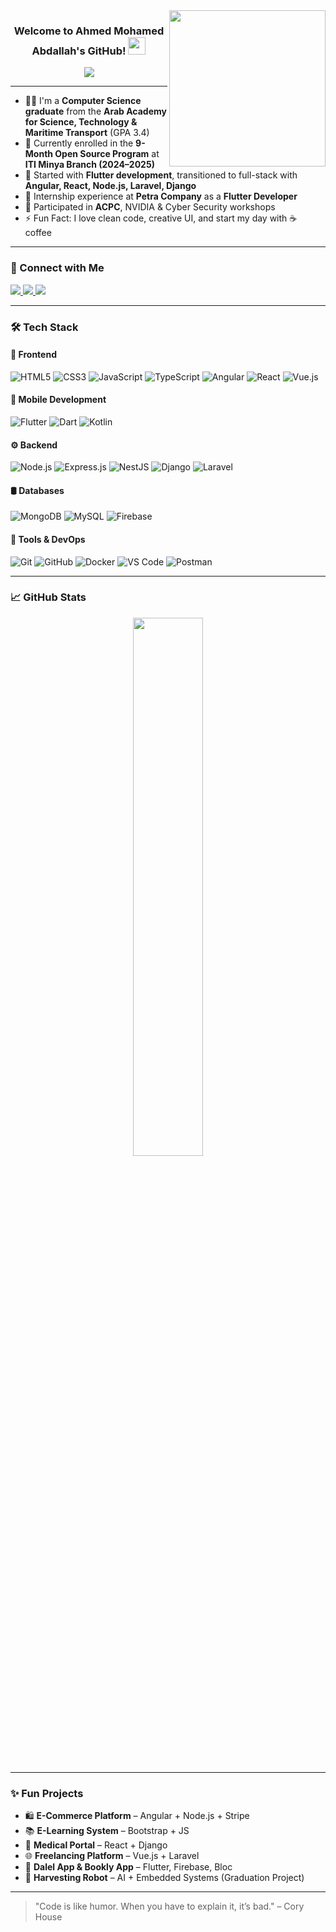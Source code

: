 <img width="250" align="right" src="https://c.tenor.com/_DOBjnGspYAAAAAM/code-coding.gif">

<h3 align="center">
  Welcome to Ahmed Mohamed Abdallah's GitHub!
  <img src="https://media.giphy.com/media/hvRJCLFzcasrR4ia7z/giphy.gif" width="28">
</h3>

<p align="center">
  <a href="https://github.com/DenverCoder1/readme-typing-svg">
    <img src="https://readme-typing-svg.herokuapp.com?lines=Full-Stack+Web+Developer;Mobile+App+Developer+(Flutter);Always+learning+new+things...&center=true&width=500&height=45&color=f75c7e&size=22">
  </a>
</p>

---

- 👨‍🎓 I'm a **Computer Science graduate** from the **Arab Academy for Science, Technology & Maritime Transport** (GPA 3.4)
- 🧠 Currently enrolled in the **9-Month Open Source Program** at **ITI Minya Branch (2024–2025)**
- 📱 Started with **Flutter development**, transitioned to full-stack with **Angular, React, Node.js, Laravel, Django**
- 💼 Internship experience at **Petra Company** as a **Flutter Developer**
- 🧪 Participated in **ACPC**, NVIDIA & Cyber Security workshops
- ⚡ Fun Fact: I love clean code, creative UI, and start my day with ☕ coffee

---

### 🔗 Connect with Me

<a href="https://www.linkedin.com/in/ahmed-mohamed-abdallah-730a3a212/" target="_blank">
  <img src="https://img.shields.io/badge/-Ahmed Mohamed Abdallah-0077B5?style=for-the-badge&logo=linkedin&logoColor=white"/>
</a>
<a href="https://facebook.com/profile.php?id=61550147305302" target="_blank">
  <img src="https://img.shields.io/badge/-Ahmed Mohamed-1877F2?style=for-the-badge&logo=facebook&logoColor=white"/>
</a>
<a href="https://github.com/AHMED739268" target="_blank">
  <img src="https://img.shields.io/badge/-GitHub-181717?style=for-the-badge&logo=github&logoColor=white"/>
</a>

---

### 🛠 Tech Stack

#### 🚀 Frontend
![HTML5](https://img.shields.io/badge/-HTML5-E34F26?style=flat&logo=html5&logoColor=white)
![CSS3](https://img.shields.io/badge/-CSS3-1572B6?style=flat&logo=css3)
![JavaScript](https://img.shields.io/badge/-JavaScript-F7DF1E?style=flat&logo=javascript&logoColor=000)
![TypeScript](https://img.shields.io/badge/-TypeScript-007ACC?style=flat&logo=typescript)
![Angular](https://img.shields.io/badge/-Angular-DD0031?style=flat&logo=angular&logoColor=white)
![React](https://img.shields.io/badge/-React-20232A?style=flat&logo=react)
![Vue.js](https://img.shields.io/badge/-Vue.js-4FC08D?style=flat&logo=vue.js)

#### 📱 Mobile Development
![Flutter](https://img.shields.io/badge/-Flutter-02569B?style=flat&logo=flutter)
![Dart](https://img.shields.io/badge/-Dart-0175C2?style=flat&logo=dart)
![Kotlin](https://img.shields.io/badge/-Kotlin-7F52FF?style=flat&logo=kotlin)

#### ⚙ Backend
![Node.js](https://img.shields.io/badge/-Node.js-339933?style=flat&logo=node.js&logoColor=white)
![Express.js](https://img.shields.io/badge/-Express.js-000?style=flat&logo=express)
![NestJS](https://img.shields.io/badge/-NestJS-E0234E?style=flat&logo=nestjs)
![Django](https://img.shields.io/badge/-Django-092E20?style=flat&logo=django)
![Laravel](https://img.shields.io/badge/-Laravel-FF2D20?style=flat&logo=laravel)

#### 🛢 Databases
![MongoDB](https://img.shields.io/badge/-MongoDB-47A248?style=flat&logo=mongodb)
![MySQL](https://img.shields.io/badge/-MySQL-00758F?style=flat&logo=mysql)
![Firebase](https://img.shields.io/badge/-Firebase-FFCA28?style=flat&logo=firebase)

#### 🧰 Tools & DevOps
![Git](https://img.shields.io/badge/-Git-F05032?style=flat&logo=git)
![GitHub](https://img.shields.io/badge/-GitHub-181717?style=flat&logo=github)
![Docker](https://img.shields.io/badge/-Docker-2496ED?style=flat&logo=docker)
![VS Code](https://img.shields.io/badge/-VSCode-007ACC?style=flat&logo=visual-studio-code)
![Postman](https://img.shields.io/badge/-Postman-FF6C37?style=flat&logo=postman)

---

### 📈 GitHub Stats

<p align="center">
 
 <img src="https://github-readme-stats.vercel.app/api?username=AHMED739268&show_icons=true&theme=tokyonight" width="47%">



</p>

---

### ✨ Fun Projects

- 🛍️ **E-Commerce Platform** – Angular + Node.js + Stripe  
- 📚 **E-Learning System** – Bootstrap + JS  
- 🧠 **Medical Portal** – React + Django  
- 🌐 **Freelancing Platform** – Vue.js + Laravel  
- 📱 **Dalel App & Bookly App** – Flutter, Firebase, Bloc  
- 🤖 **Harvesting Robot** – AI + Embedded Systems (Graduation Project)

---

> "Code is like humor. When you have to explain it, it’s bad." – Cory House
